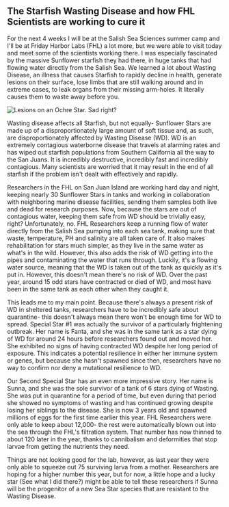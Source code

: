## The Starfish Wasting Disease and how FHL Scientists are working to cure it

For the next 4 weeks I will be at the Salish Sea Sciences summer camp and I'll be at Friday Harbor Labs (FHL) a lot more, but we were able to visit today and meet some of the scientists working there. I was especially fascinated by the massive Sunflower starfish they had there, in huge tanks that had flowing water directly from the Salish Sea. We learned a lot about Wasting Disease, an illness that causes Starfish to rapidly decline in health, generate lesions on their surface, lose limbs that are still walking around and in extreme cases, to leak organs from their missing arm-holes. It literally causes them to waste away before you.

![Lesions on an Ochre Star. Sad right?](![image](https://news.ucsc.edu/2018/03/images/ochre-star-400.jpg)
 "Wasting Disease in an Ochre Star")

 Wasting disease affects all Starfish, but not equally- Sunflower Stars are made up of a disproportionately large amount of soft tissue and, as such, are disproportionately affected by Wasting Disease (WD). WD is an extremely contagious waterborne disease that travels at alarming rates and has wiped out starfish populations from Southern California all the way to the San Juans. It is incredibly destructive, incredibly fast and incredibly contagious. Many scientists are worried that it may result in the end of all starfish if the problem isn't dealt with effectively and rapidly.

 Researchers in the FHL on San Juan Island are working hard day and night, keeping nearly 30 Sunflower Stars in tanks and working in collaboration with neighboring marine disease facilities, sending them samples both live and dead for research purposes. Now, because the stars are out of contagious water, keeping them safe from WD should be trivially easy, right? Unfortunately, no. FHL Researchers keep a running flow of water directly from the Salish Sea pumping into each sea tank, making sure that waste, temperature, PH and salinity are all taken care of. It also makes rehabilitation for stars much simpler, as they live in the same water as what's in the wild. However, this also adds the risk of WD getting into the pipes and contaminating the water that runs through. Luckily, it's a flowing water source, meaning that the WD is taken out of the tank as quickly as it's put in. However, this doesn't mean there's no risk of WD. Over the past year, around 15 odd stars have contracted or died of WD, and most have been in the same tank as each other when they caught it.

 This leads me to my main point. Because there's always a present risk of WD in sheltered tanks, researchers have to be incredibly safe about quarantine- this doesn't always mean there won't be enough time for WD to spread. Special Star #1 was actually the survivor of a particularly frightening outbreak. Her name is Fanta, and she was in the same tank as a star dying of WD for around 24 hours before researchers found out and moved her. She exhibited no signs of having contracted WD despite her long period of exposure. This indicates a potential resilience in either her immune system or genes, but because she hasn't spawned since then, researchers have no way to confirm nor deny a mutational resilience to WD. 
 
 Our Second Special Star has an even more impressive story. Her name is Sunna, and she was the sole survivor of a tank of 6 stars dying of Wasting. She was put in quarantine for a period of time, but even during that period she showed no symptoms of wasting and has continued growing despite losing her siblings to the disease. She is now 3 years old and spawned millions of eggs for the first time earlier this year. FHL Researchers were only able to keep about 12,000- the rest were automatically blown out into the sea through the FHL's filtration system. That number has now thinned to about 120 later in the year, thanks to cannibalism and deformities that stop larvae from getting the nutrients they need. 

 Things are not looking good for the lab, however, as last year they were only able to squeeze out 75 surviving larva from a mother. Researchers are hoping for a higher number this year, but for now, a little hope and a lucky star (See what I did there?) might be able to tell these researchers if Sunna will be the progenitor of a new Sea Star species that are resistant to the Wasting Disease.
